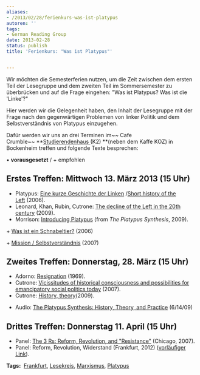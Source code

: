 ```yaml
---
aliases:
- /2013/02/28/ferienkurs-was-ist-platypus
autoren: ''
tags:
- German Reading Group
date: 2013-02-28
status: publish
title: 'Ferienkurs: "Was ist Platypus"'


---
```

Wir möchten die Semesterferien nutzen, um die Zeit zwischen dem ersten Teil der Lesegruppe und dem zweiten Teil im Sommersemester zu überbrücken und auf die Frage eingehen: "Was ist Platypus? Was ist die 'Linke'?"

Hier werden wir die Gelegenheit haben, den Inhalt der Lesegruppe mit der Frage nach den gegenwärtigen Problemen von linker Politik und dem Selbstverständnis von Platypus einzugehen.

Dafür werden wir uns an drei Terminen im~~ Cafe Crumble~~ **[Studierendenhaus ](http://asta-frankfurt.de/angebote/studierendenhaus-0)(K2) **(neben dem Kaffe KOZ) in Bockenheim treffen und folgende Texte besprechen:







• **vorausgesetzt** / + empfohlen









## Erstes Treffen: Mittwoch 13. März 2013 (15 Uhr)



- Platypus: [Eine kurze Geschichte der Linken](http://germany.platypus1917.org/?p=261) /[Short history of the Left](about/short-history-of-the-left/) (2006).
- Leonard, Khan, Rubin, Cutrone: [The decline of the Left in the 20th century](the-decline-of-the-left-in-the-20th-century/) (2009).
- Morrison: [Introducing Platypus](/2009/06/12/the-platypus-synthesis-introducing-platypus) (from *The Platypus Synthesis*, 2009).

 + [Was ist ein Schnabeltier?](http://germany.platypus1917.org/wp-admin/post.php?post=328&action=edit&message=6) (2006)

 + [Mission / Selbstverständnis](http://germany.platypus1917.org/?p=257) (2007)







## Zweites Treffen: Donnerstag, 28. März (15 Uhr)





- Adorno: [Resignation](http://germany.platypus1917.org/file/readings/Adorno-Resignation.pdf) (1969).
- Cutrone: [Vicissitudes of historical consciousness and possibilities for emancipatory social politics today](/2007/11/01/vicissitudes-of-historical-consciousness-and-possibilities-for-emancipatory-social-politics-today/) (2007).
- Cutrone: [History, theory](/2009/06/14/the-platypus-synthesis-history-theory)(2009).

 + Audio: [The Platypus Synthesis: History, Theory, and Practice](http://archive.org/details/ThePlatypusSynthesisHistoryTheoryAndPractice61409) (6/14/09)







## Drittes Treffen: Donnerstag 11. April (15 Uhr)





- Panel: [The 3 Rs: Reform, Revolution, and "Resistance"](/2007/11/12/the-3-rs-reform-revolution-and-resistance/) (Chicago, 2007).
- Panel: Reform, Revolution, Widerstand (Frankfurt, 2012) ([vorläufiger Link](https://www.dropbox.com/s/43qq4x787rkv92u/Reform%2C%20Revolution%2C%20Widerstand%20-%20final.pdf)).





**Tags:**  [Frankfurt](http://germany.platypus1917.org/?tag=frankfurt), [Lesekreis](http://germany.platypus1917.org/?tag=lesekreis), [Marxismus](http://germany.platypus1917.org/?tag=marxismus), [Platypus](http://germany.platypus1917.org/?tag=platypus)
